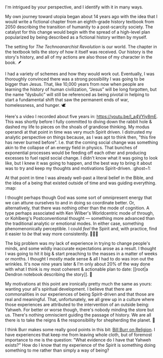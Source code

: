 I'm intrigued by your perspective, and I identify with it in many ways.

My own journey toward utopia began about 14 years ago with the idea that I would write a fictional chapter from an eighth-grade history textbook from 2050 describing the transition of humanity to a post-scarcity society. The catalyst for this change would begin with the spread of a high-level plan popularized by being described as a fictional history written by myself.

The setting for _The Technoanarchist Revolution_ is our world. The chapter in the textbook tells the story of how it itself was received. Our history is the story's history, and all of my actions are also those of my character in the book. :feather:

I had a variety of schemes and how they would work out. Eventually, I was thoroughly convinced there was a strong possibility I was going to be bigger than Jesus. That, like 10,000 years from now when people are learning the history of human civilization, “Jesus” will be long forgotten, but the name “dysbulic” will still be referenced as being pivotal in helping to start a fundamental shift that saw the permanent ends of war, homelessness, and hunger. :dove:

Here's a video I recorded about five years in: https://youtu.be/I_a4VYiy8mE. This was shortly before I fully committed to diving down the rabbit hole & dashed my life to pieces on the shoals of grandiose thinking. My modus operandi at that point in time was very much Spirit driven. I distrusted my analytic perspective on things because, as I was apt to think then, "this fire has never burned before". I.e. that the coming social change was something akin to the collapse of an energy field in physics. That bunches of exponential processes would be feeding off each other and producing excesses to fuel rapid social change. I didn't know what it was going to look like, but I knew it was going to happen, and the best way to bring it about was to try and keep my thoughts and motivations Spirit-driven. :ghost~1:

At that point in time I was already well-past a literal belief in the Bible, and the idea of a being that existed outside of time and was guiding everything. :map:

I thought perhaps though God was some sort of omnipresent energy that we can attune ourselves to and in doing so coordinate better. Or, alternatively, that there was nothing other than the mode of cognition. A type perhaps associated with Ken Wilber's Worldcentric mode of through, or Kohlberg's Postconventional thought — something more advanced than the traditional analytic or emotional modes. In either case, something phenomenonically perceptible. I could *feel* the Spirit and, with practice, find it easier to *be* that way more consistently. :mosque::church::synagogue:

The big problem was my lack of experience in trying to change people's minds, and some wildly inaccurate expectations arose as a result. I thought I was going to hit it big & start preaching to the masses in a matter of weeks or months. I thought I mostly made sense & all I had to do was iron out the wrinkles. It's now nine years later & I'm only about 20% of the way done with what I think is my most coherent & actionable plan to date: [[root|a Dendron notebook describing the story]]. :movie_camera:

My motivations at this point are ironically pretty much the same as yours: wanting your all's spiritual development. I believe that there are commonalities in our experiences of being Spirit-driven and that those are real and meaningful. That, unfortunately, we all grew up in a culture where those experiences are attributed to the intervention of an outside being: Yahweh. For better or worse though, there's nobody minding the store but us. There's nothing omniscient guiding the passage of history. We are all there is to take the reigns & the responsibility for shepherding the planet. :ram:

I think Burr makes some really good points in this bit: [Bill Burr on Religion](https://youtu.be/UrVCvnJk4go?t=133). I have experiences that keep me from leaving whole cloth, but of foremost importance to me is the question: "What evidence do I have that Yahweh exists?" How do I know that my experience of the Spirit is something doing something to me rather than simply a way of being?

